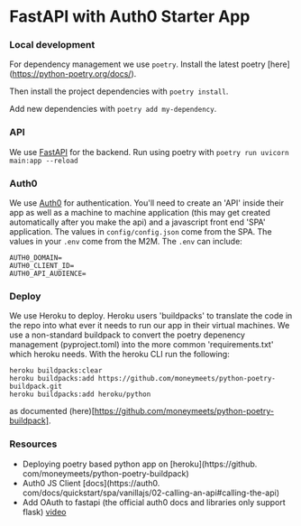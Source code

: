 # FastAPI with Auth0 Starter App

### Local development
For dependency management we use `poetry`. Install the latest poetry [here]
(https://python-poetry.org/docs/).

Then install the project dependencies with `poetry install`.

Add new dependencies with `poetry add my-dependency`.

### API
We use [FastAPI](https://fastapi.tiangolo.com/) for the backend. Run using 
poetry with ```poetry run uvicorn main:app --reload```


### Auth0
We use [Auth0](https://auth0.com/) for authentication. You'll need to create 
an 'API' inside their app as well as a machine to machine application (this 
may get created automatically after you make the api) and a javascript front 
end 'SPA' application. The values in `config/config.json` come from the SPA. The 
values in your `.env` come from the M2M. The `.env` can include:
```
AUTH0_DOMAIN=
AUTH0_CLIENT_ID=
AUTH0_API_AUDIENCE=
```
### Deploy
We use Heroku to deploy. Heroku users 'buildpacks' to translate the code in 
the repo into what ever it needs to run our app in their virtual machines. 
We use a non-standard buildpack to convert the poetry depenency management 
(pyproject.toml) into the more common 'requirements.txt' which heroku needs. 
With the heroku CLI run the following: 

```
heroku buildpacks:clear
heroku buildpacks:add https://github.com/moneymeets/python-poetry-buildpack.git
heroku buildpacks:add heroku/python
```
as documented (here)[https://github.com/moneymeets/python-poetry-buildpack].


### Resources
* Deploying poetry based python app on [heroku](https://github.
com/moneymeets/python-poetry-buildpack)
* Auth0 JS Client [docs](https://auth0.
com/docs/quickstart/spa/vanillajs/02-calling-an-api#calling-the-api)
* Add OAuth to fastapi (the official auth0 docs and libraries only support 
  flask) [video](https://www.youtube.com/watch?v=ZSzzpnsOdrA)
